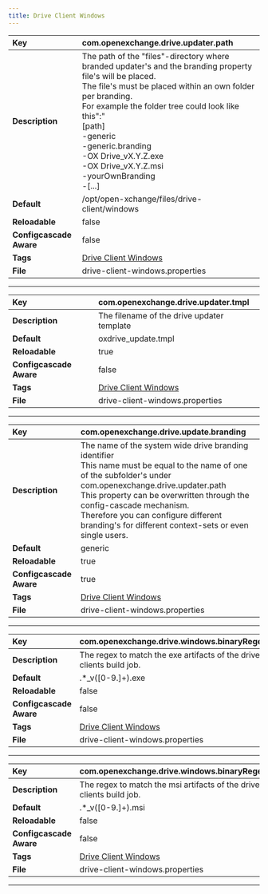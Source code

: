 ```yaml
---
title: Drive Client Windows
---
```


| __Key__ | com.openexchange.drive.updater.path |
|:----------------|:--------|
| __Description__ | The path of the "files"-directory where branded updater's and the branding property file's will be placed.<br>The file's must be placed within an own folder per branding.<br>For example the folder tree could look like this":"<br>[path]<br>    -generic<br>        -generic.branding<br>        -OX Drive_vX.Y.Z.exe<br>        -OX Drive_vX.Y.Z.msi<br>    -yourOwnBranding<br>        -[...]<br> |
| __Default__ | /opt/open-xchange/files/drive-client/windows |
| __Reloadable__ | false |
| __Configcascade Aware__ | false |
| __Tags__ | <a href="https://documentation.open-xchange.com/latest/middleware/configuration/tags/Drive_Client_Windows.html">Drive Client Windows</a> |
| __File__ | drive-client-windows.properties |

---
| __Key__ | com.openexchange.drive.updater.tmpl |
|:----------------|:--------|
| __Description__ | The filename of the drive updater template<br> |
| __Default__ | oxdrive_update.tmpl |
| __Reloadable__ | true |
| __Configcascade Aware__ | false |
| __Tags__ | <a href="https://documentation.open-xchange.com/latest/middleware/configuration/tags/Drive_Client_Windows.html">Drive Client Windows</a> |
| __File__ | drive-client-windows.properties |

---
| __Key__ | com.openexchange.drive.update.branding |
|:----------------|:--------|
| __Description__ | The name of the system wide drive branding identifier<br>This name must be equal to the name of one of the subfolder's under com.openexchange.drive.updater.path<br>This property can be overwritten through the config-cascade mechanism. <br>Therefore you can configure different branding's for different context-sets or even single users.<br> |
| __Default__ | generic |
| __Reloadable__ | true |
| __Configcascade Aware__ | true |
| __Tags__ | <a href="https://documentation.open-xchange.com/latest/middleware/configuration/tags/Drive_Client_Windows.html">Drive Client Windows</a> |
| __File__ | drive-client-windows.properties |

---
| __Key__ | com.openexchange.drive.windows.binaryRegex.exe |
|:----------------|:--------|
| __Description__ | The regex to match the exe artifacts of the drive clients build job.<br> |
| __Default__ | .\*_v([0-9.]+).exe |
| __Reloadable__ | false |
| __Configcascade Aware__ | false |
| __Tags__ | <a href="https://documentation.open-xchange.com/latest/middleware/configuration/tags/Drive_Client_Windows.html">Drive Client Windows</a> |
| __File__ | drive-client-windows.properties |

---
| __Key__ | com.openexchange.drive.windows.binaryRegex.msi |
|:----------------|:--------|
| __Description__ | The regex to match the msi artifacts of the drive clients build job.<br> |
| __Default__ | .\*_v([0-9.]+).msi |
| __Reloadable__ | false |
| __Configcascade Aware__ | false |
| __Tags__ | <a href="https://documentation.open-xchange.com/latest/middleware/configuration/tags/Drive_Client_Windows.html">Drive Client Windows</a> |
| __File__ | drive-client-windows.properties |

---
